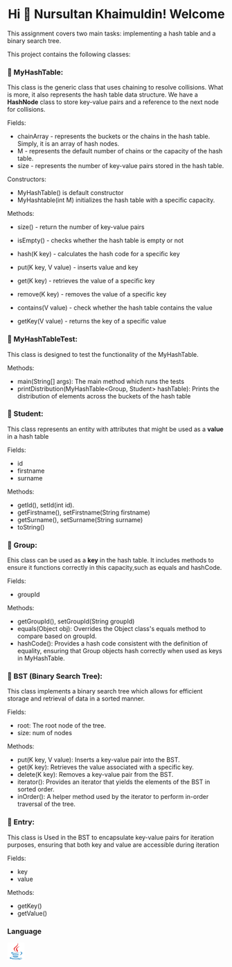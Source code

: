 
<h1 align="center">Hi 👋 Nursultan Khaimuldin! Welcome </h1>


This assignment covers two main tasks: implementing a hash table and a binary search tree.



This project contains the following classes:
<h3 align ="left"> 🚀 MyHashTable: </h3> 

This class is the generic class that uses chaining to resolve collisions. What is more, it also represents the hash table data structure. We have a **HashNode** class to store key-value pairs and a reference to the next node for collisions.


Fields: 
- chainArray - represents the buckets or the chains in the hash table. Simply, it is an array of hash nodes.
- M - represents the default number of chains or the capacity of the hash table.
- size - represents the number of key-value pairs stored in the hash table.

Constructors:
- MyHashTable() is default constructor
- MyHashtable(int M) initializes the hash table with a specific capacity.

Methods:

- size() - return the number of key-value pairs
- isEmpty() - checks whether the hash table is empty or not

  
- hash(K key) - calculates the hash code for a specific key
- put(K key, V value) - inserts value and key
- get(K key) - retrieves the value of a specific key
- remove(K key) - removes the value of a specific key
- contains(V value) - check whether the hash table contains the value
- getKey(V value) - returns the key of a specific value

<h3 align ="left"> 🚀 MyHashTableTest: </h3>

This class is designed to test the functionality of the MyHashTable.

Methods:
- main(String[] args): The main method which runs the tests
- printDistribution(MyHashTable<Group, Student> hashTable): Prints the distribution of elements across the buckets of the hash table



<h3 align ="left"> 🚀 Student: </h3> 

This class represents an entity with attributes that might be used as a **value** in a hash table

Fields:
- id
- firstname
- surname

Methods:

- getId(), setId(int id).
- getFirstname(), setFirstname(String firstname)
- getSurname(), setSurname(String surname)
- toString()


<h3 align ="left"> 🚀 Group: </h3> 

Еhis class can be used as a **key** in the hash table. It includes methods to ensure it functions correctly in this capacity,such as equals and hashCode.

Fields:

- groupId

Methods:

- getGroupId(), setGroupId(String groupId)
- equals(Object obj): Overrides the Object class's equals method to compare based on groupId.
- hashCode(): Provides a hash code consistent with the definition of equality, ensuring that Group objects hash correctly when used as keys in MyHashTable.

<h3 align ="left"> 🚀 BST (Binary Search Tree): </h3>

This class implements a binary search tree which allows for efficient storage and retrieval of data in a sorted manner.

Fields:

- root: The root node of the tree.
- size: num of nodes

Methods:

- put(K key, V value): Inserts a key-value pair into the BST.
- get(K key): Retrieves the value associated with a specific key.
- delete(K key): Removes a key-value pair from the BST.
- iterator(): Provides an iterator that yields the elements of the BST in sorted order.
- inOrder(): A helper method used by the iterator to perform in-order traversal of the tree.


<h3 align ="left"> 🚀 Entry: </h3> 

This class is Used in the BST to encapsulate key-value pairs for iteration purposes, ensuring that both key and value are accessible during iteration

Fields:
- key
- value

Methods:
- getKey()
- getValue()


<p align="left">
</p>

<h3 align="left">Language</h3>
<p align="left"> <a href="https://www.java.com" target="_blank" rel="noreferrer"> <img src="https://raw.githubusercontent.com/devicons/devicon/master/icons/java/java-original.svg" alt="java" width="40" height="40"/> </a> </p>
